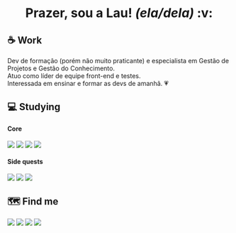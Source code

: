 <h1 align="center">Prazer, sou a Lau! <i>(ela/dela)</i> :v:</h1>

## :coffee: Work
Dev de formação (porém não muito praticante) e especialista em Gestão de Projetos e Gestão do Conhecimento.
<br>Atuo como líder de equipe front-end e testes.
<br>Interessada em ensinar e formar as devs de amanhã. :heartpulse:

## :computer: Studying

#### Core
<img src="https://img.shields.io/badge/HTML5-white?style=for-the-badge&logo=html5"> <img src="https://img.shields.io/badge/CSS3-white?style=for-the-badge&logo=css3&logoColor=blue"> <img src="https://img.shields.io/badge/Javascript-white?style=for-the-badge&logo=javascript"> <img src="https://img.shields.io/badge/Node.JS-white?style=for-the-badge&logo=node.js">

#### Side quests
<img src="https://img.shields.io/badge/Robot Framework-white?style=for-the-badge&logo=robot-framework&logoColor=black"> <img src="https://img.shields.io/badge/Cypress-white?style=for-the-badge&logo=cypress&logoColor=gray"> <img src="https://img.shields.io/badge/Vue.JS-white?style=for-the-badge&logo=vue.js">

## :world_map: Find me

[<img src="https://img.shields.io/badge/LinkedIn-blue?style=for-the-badge&logo=linkedin">](https://www.linkedin.com/in/l4ur4oliveira/)
[<img src="https://img.shields.io/badge/Gmail-red?style=for-the-badge&logo=Gmail&logoColor=white">](mailto:l4ur4.88@gmail.com)
[<img src="https://img.shields.io/badge/Dev.to-black?style=for-the-badge&logo=dev.to">](https://dev.to/l4ur4oliveira)
<img src="https://img.shields.io/badge/Discord-l4ur4oliveira%230939-6f85d2?style=for-the-badge&logo=discord&logoColor=white">
